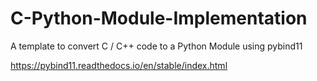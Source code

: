 # C-Python-Module-Implementation
A template to convert C / C++ code to a Python Module using pybind11

https://pybind11.readthedocs.io/en/stable/index.html